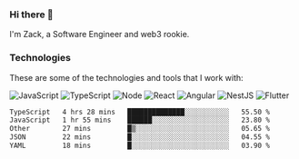 ### Hi there 👋
I'm Zack, a Software Engineer and web3 rookie.

### Technologies
These are some of the technologies and tools that I work with:

![JavaScript](https://img.shields.io/badge/JavaScript-323330.svg?logo=javascript&logoColor=F7DF1E) 
![TypeScript](https://img.shields.io/badge/TypeScript-007ACC.svg?logo=typescript&logoColor=white) 
![Node](https://img.shields.io/badge/Node.js-43853D.svg?logo=node.js&logoColor=white)
![React](https://img.shields.io/badge/React-20232a.svg?logo=react&logoColor=61DAFB) 
![Angular](https://img.shields.io/badge/Angular-E23237.svg?logo=angularjs&logoColor=white)
![NestJS](https://img.shields.io/badge/NestJS-E0234E?logo=nestjs&logoColor=white)
![Flutter](https://img.shields.io/badge/Flutter-02569B.svg?logo=flutter&logoColor=white)

<!--START_SECTION:waka-->

```txt
TypeScript   4 hrs 28 mins   ██████████████░░░░░░░░░░░   55.50 %
JavaScript   1 hr 55 mins    ██████░░░░░░░░░░░░░░░░░░░   23.80 %
Other        27 mins         █▒░░░░░░░░░░░░░░░░░░░░░░░   05.65 %
JSON         22 mins         █░░░░░░░░░░░░░░░░░░░░░░░░   04.55 %
YAML         18 mins         █░░░░░░░░░░░░░░░░░░░░░░░░   03.90 %
```

<!--END_SECTION:waka-->
